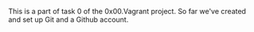 This is a part of task 0 of the 0x00.Vagrant project.
So far we've created and set up Git and a Github account.